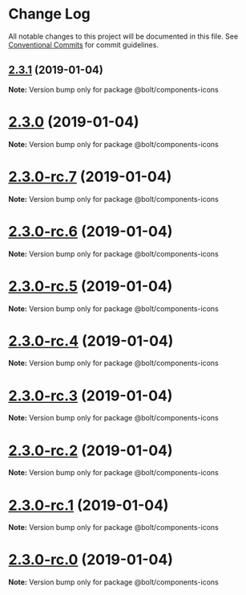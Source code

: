 # Change Log

All notable changes to this project will be documented in this file.
See [Conventional Commits](https://conventionalcommits.org) for commit guidelines.

## [2.3.1](https://github.com/bolt-design-system/bolt/tree/master/packages/components/bolt-icons/compare/v2.3.0...v2.3.1) (2019-01-04)

**Note:** Version bump only for package @bolt/components-icons





# [2.3.0](https://github.com/bolt-design-system/bolt/tree/master/packages/components/bolt-icons/compare/v2.3.0-rc.7...v2.3.0) (2019-01-04)

**Note:** Version bump only for package @bolt/components-icons





# [2.3.0-rc.7](https://github.com/bolt-design-system/bolt/tree/master/packages/components/bolt-icons/compare/v2.3.0-rc.6...v2.3.0-rc.7) (2019-01-04)

**Note:** Version bump only for package @bolt/components-icons





# [2.3.0-rc.6](https://github.com/bolt-design-system/bolt/tree/master/packages/components/bolt-icons/compare/v2.3.0-rc.5...v2.3.0-rc.6) (2019-01-04)

**Note:** Version bump only for package @bolt/components-icons





# [2.3.0-rc.5](https://github.com/bolt-design-system/bolt/tree/master/packages/components/bolt-icons/compare/v2.3.0-rc.4...v2.3.0-rc.5) (2019-01-04)

**Note:** Version bump only for package @bolt/components-icons





# [2.3.0-rc.4](https://github.com/bolt-design-system/bolt/tree/master/packages/components/bolt-icons/compare/v2.3.0-rc.3...v2.3.0-rc.4) (2019-01-04)

**Note:** Version bump only for package @bolt/components-icons





# [2.3.0-rc.3](https://github.com/bolt-design-system/bolt/tree/master/packages/components/bolt-icons/compare/v2.3.0-rc.2...v2.3.0-rc.3) (2019-01-04)

**Note:** Version bump only for package @bolt/components-icons





# [2.3.0-rc.2](https://github.com/bolt-design-system/bolt/tree/master/packages/components/bolt-icons/compare/v2.3.0-rc.1...v2.3.0-rc.2) (2019-01-04)

**Note:** Version bump only for package @bolt/components-icons





# [2.3.0-rc.1](https://github.com/bolt-design-system/bolt/tree/master/packages/components/bolt-icons/compare/vv2.3.0-rc.0...v2.3.0-rc.1) (2019-01-04)

**Note:** Version bump only for package @bolt/components-icons





# [2.3.0-rc.0](https://github.com/bolt-design-system/bolt/tree/master/packages/components/bolt-icons/compare/v2.2.1...v2.3.0-rc.0) (2019-01-04)

**Note:** Version bump only for package @bolt/components-icons

